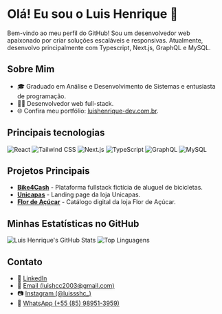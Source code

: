 ﻿# Olá! Eu sou o Luis Henrique 👋
Bem-vindo ao meu perfil do GitHub! Sou um desenvolvedor web apaixonado por criar soluções escaláveis e responsivas. Atualmente, desenvolvo principalmente com Typescript, Next.js, GraphQL e MySQL.

## Sobre Mim
- 🎓 Graduado em Análise e Desenvolvimento de Sistemas e entusiasta de programação.
- 👨‍💻 Desenvolvedor web full-stack.
- 🌐 Confira meu portfólio: [luishenrique-dev.com.br](https://luishenrique-dev.com.br/).

## Principais tecnologias
![React](https://img.shields.io/badge/-React-192e3d?style=for-the-badge&logo=react)
![Tailwind CSS](https://img.shields.io/badge/-Tailwind%20CSS-192e3d?style=for-the-badge&logo=tailwind-css)
![Next.js](https://img.shields.io/badge/-Next.js-192e3d?style=for-the-badge&logo=nextdotjs)
![TypeScript](https://img.shields.io/badge/-TypeScript-192e3d?style=for-the-badge&logo=typescript)
![GraphQL](https://img.shields.io/badge/-GraphQL-192e3d?style=for-the-badge&logo=graphql&logoColor=e535ab)
![MySQL](https://shields.io/badge/MYSQL-192e3d?logo=mysql&style=for-the-badge&logoColor=34c4cc&labelColor=192e3d)


## Projetos Principais
- **[Bike4Cash](https://github.com/luishenrique/bike4cash)** - Plataforma fullstack fictícia de aluguel de bicicletas.
- **[Unicapas](https://github.com/luishenrique/unicapas)** - Landing page da loja Unicapas.
- **[Flor de Açúcar](https://github.com/luishenrique/flor-de-acucar)** - Catálogo digital da loja Flor de Açúcar.

## Minhas Estatísticas no GitHub
![Luis Henrique's GitHub Stats](https://github-readme-stats.vercel.app/api?username=luissshc29&show_icons=true&theme=radical)
![Top Linguagens](https://github-readme-stats.vercel.app/api/top-langs/?username=luissshc29&layout=compact&theme=radical)


## Contato
- 💼 [LinkedIn](https://www.linkedin.com/in/luishenrique-dev)
- 📧 [Email (luishcc2003@gmail.com)](mailto:luishcc2003@gmail.com)
- 📷 [Instagram (@luissshc_)](https://www.instagram.com/luissshc_/) 
- 📱 [WhatsApp (+55 (85) 98951-3959) ](https://api.whatsapp.com/send/?phone=5585989513959&text=Ol%C3%A1!%20Vim%20pelo%20seu%20portf%C3%B3lio.)
